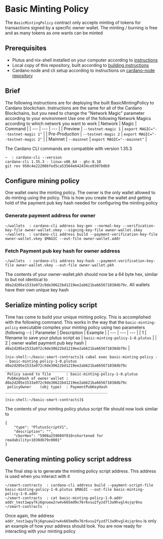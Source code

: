 # Basic Minting Policy
The `BasicMintingPolicy` contract only accepts minting of tokens for transactions signed by a specific owner wallet. The minting / burning is free and as many tokens as one wants can be minted

## Prerequisites
- Plutus and nix-shell installed on your computer according to [instructions](installing-plutus.md)
- Local copy of this repository, built according to [building instructions](building-the-basic-smart-contracts-repo.md)
- Cardano node and cli setup according to instructions on [cardano-node repository](https://github.com/input-output-hk/cardano-node)

## Brief
The following instructions are for deploying the built BasicMintingPolicy to Cardano blockchain.
Instructions are the same for all of the Cardano Blockchains, but you need to change the
"Network Magic" parameter according to your environment
Use one of the following Network Magics according to which network you want to work
| Network | Magic | Command |
| --- | --- | --- |
| Preview | `--testnet-magic 1` | `export MAGIC="--testnet-magic 1"` |
| Pre-Production | `--testnet-magic 2` | `export MAGIC="--testnet-magic 2"` |
| Mainnet | `--mainnet` | `export MAGIC="--mainnet"` |

The Cardano CLI commands are compatible with version 1.35.3
```
~  : cardano-cli --version
cardano-cli 1.35.3 - linux-x86_64 - ghc-8.10
git rev 950c4e222086fed5ca53564e642434ce9307b0b9
```

## Configure mining policy
One wallet owns the minting policy. The owner is the only wallet allowed to do minting using the policy. This is how you create the wallet and getting hold of the payment pub key hash needed for configuring the minting policy

### Generate payment address for owner
```
~/wallets  : cardano-cli address key-gen --normal-key --verification-key-file owner-wallet.vkey --signing-key-file owner-wallet.skey
~/wallets  : cardano-cli address build --payment-verification-key-file owner-wallet.vkey $MAGIC --out-file owner-wallet.addr
```

### Fetch Payment pub key hash for owner address
```
~/wallets  : cardano-cli address key-hash --payment-verification-key-file owner-wallet.vkey --out-file owner-wallet.pkh
```

The contents of your owner-wallet.pkh should now be a 64 byte hex, similar to but not identical to `d0a2d205e1533a972c9de30622bd1219ee2ab621ba665671038db79c`. 
All wallets have their own unique key hash

## Serialize minting policy script
Time has come to build your unique minting policy. This is accomplished with the following command.
This works in the way that the `basic-minting-policy` executable compiles your minting policy using two parameters (following --)
| Parameter | Description | Example |
| --- | --- | --- |
| 1 | filename to save your plutus script as | `basic-minting-policy-1-0.plutus` |
| 2 | owner wallet payment pub key hash | `d0a2d205e1533a972c9de30622bd1219ee2ab621ba665671038db79c` | 

```
[nix-shell:~/basic-smart-contracts]$ cabal exec basic-minting-policy -- basic-minting-policy-1-0.plutus d0a2d205e1533a972c9de30622bd1219ee2ab621ba665671038db79c
_______________________________________________
 Policy saved to file       : basic-minting-policy-1-0.plutus
 PubKeyHash of owner wallet : d0a2d205e1533a972c9de30622bd1219ee2ab621ba665671038db79c
 policyOwner    (obj type)  : PaymentPubKeyHash
_______________________________________________

[nix-shell:~/basic-smart-contracts]$ 
```
The contents of your minting policy plutus script file should now look similar to
```
{
    "type": "PlutusScriptV1",
    "description": "",
    "cborHex": "5908a259089f010<shortened for readability>1038db79c0001"
}
```

## Generating minting policy script address
The final step is to generate the minting policy script address. This address is used when you interact with it

```
~/smart-contracts  : cardano-cli address build --payment-script-file basic-minting-policy-1-0.plutus $MAGIC --out-file basic-minting-policy-1-0.addr
~/smart-contracts  : cat basic-minting-policy-1-0.addr 
addr_test1wpy7kj6gnuew2rw4v665md9x76r6vsu2fyzd7l3a9hvgl4sjqr8nu
~/smart-contracts  : 
```
Once again, the address `addr_test1wpy7kj6gnuew2rw4v665md9x76r6vsu2fyzd7l3a9hvgl4sjqr8nu` is only an example of how your address should look.
You are now ready for interacting with your minting policy
